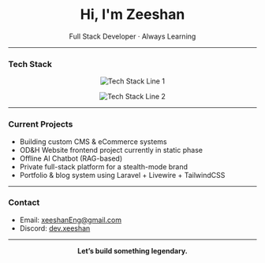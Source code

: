 <h1 align="center">Hi, I'm Zeeshan</h1>
<p align="center">Full Stack Developer · Always Learning</p>

---

### Tech Stack
<p align="center">
  <img src="https://skillicons.dev/icons?i=html,css,js,ts,tailwind,angular,bootstrap" alt="Tech Stack Line 1">
</p>
<p align="center">
  <img src="https://skillicons.dev/icons?i=laravel,php,nodejs,mysql,bitbucket,github,vscode" alt="Tech Stack Line 2">
</p>


---

### Current Projects
- Building custom CMS & eCommerce systems  
- OD&H Website frontend project currently in static phase  
- Offline AI Chatbot (RAG-based)  
- Private full-stack platform for a stealth-mode brand  
- Portfolio & blog system using Laravel + Livewire + TailwindCSS  

---


### Contact  
- Email: [xeeshanEng@gmail.com](mailto:xeeshanEng@gmail.com)  
- Discord: [dev.xeeshan](https://discordapp.com/users/dev.xeeshan)  

---

<p align="center"><b>Let’s build something legendary.</b></p>
